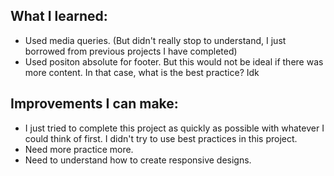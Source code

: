 ## What I learned:

-   Used media queries. (But didn't really stop to understand, I just borrowed from previous projects I have completed)
-   Used positon absolute for footer. But this would not be ideal if there was more content. In that case, what is the best practice? Idk

## Improvements I can make:

-   I just tried to complete this project as quickly as possible with whatever I could think of first. I didn't try to use best practices in this project.
-   Need more practice more.
-   Need to understand how to create responsive designs.
